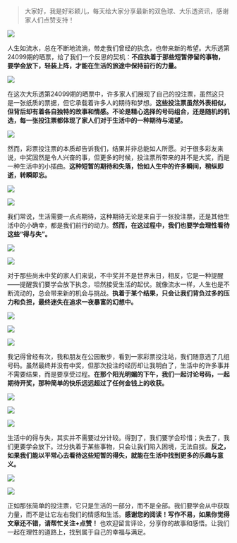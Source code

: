> 大家好，我是好彩颖儿，每天给大家分享最新的双色球、大乐透资讯，感谢家人们点赞支持！

![](https://cdn.jsdelivr.net/gh/wangwenjie1314/PicCDN/2024-7-12/1720763627240-image.png)


人生如流水，总在不断地流淌，带走我们曾经的执念，也带来新的希望。大乐透第24099期的晒票，给了我们一个反思的契机：**不应执着于那些短暂停留的事物，要学会放下，轻装上阵，才能在生活的旅途中保持前行的力量。**

![](https://cdn.jsdelivr.net/gh/wangwenjie1314/PicCDN/2024-8-26/1724643880360-image.png)


在这次大乐透第24099期的晒票中，许多家人们展现了自己的投注票，虽然这只是一张纸质的票据，但它承载着许多人的期待和梦想。**这些投注票虽然外表相似，但背后却有着各自独特的故事和情感。不论是精心选择的号码组合，还是随机的机选，每一张投注票都体现了家人们对于生活中的一种期待与渴望。**


![](https://cdn.jsdelivr.net/gh/wangwenjie1314/PicCDN/2024-8-26/1724643904670-image.png)

然而，彩票投注票的本质却告诉我们，结果并非总能如人所愿。对于很多彩友来说，中奖固然是令人兴奋的事，但更多的时候，投注票所带来的并不是大奖，而是一种生活中的小插曲。**这种短暂的期待和失落，恰如人生中的许多瞬间，稍纵即逝，转瞬即忘。**

![](https://cdn.jsdelivr.net/gh/wangwenjie1314/PicCDN/2024-8-26/1724643896825-image.png)

![](https://cdn.jsdelivr.net/gh/wangwenjie1314/PicCDN/2024-8-26/1724643888976-image.png)

我们常说，生活需要一点点期待，这种期待无论是来自于一张投注票，还是其他生活中的小确幸，都是我们前行的动力。**然而，在这过程中，我们也要学会理性看待这些“得与失”。**


![](https://cdn.jsdelivr.net/gh/wangwenjie1314/PicCDN/2024-8-26/1724643937950-image.png)

![](https://cdn.jsdelivr.net/gh/wangwenjie1314/PicCDN/2024-8-26/1724643931066-image.png)


对于那些尚未中奖的家人们来说，不中奖并不是世界末日，相反，它是一种提醒——提醒我们要学会放下执念，坦然接受生活的起伏。就像流水一样，人生也是不断流动的，总会带来新的机会与挑战。**执着于某个结果，只会让我们背负过多的压力和负担，最终迷失在追求一夜暴富的幻想中。**

![](https://cdn.jsdelivr.net/gh/wangwenjie1314/PicCDN/2024-8-26/1724643960092-image.png)


![](https://cdn.jsdelivr.net/gh/wangwenjie1314/PicCDN/2024-8-26/1724643923388-image.png)

![](https://cdn.jsdelivr.net/gh/wangwenjie1314/PicCDN/2024-8-26/1724643915669-image.png)


我记得曾经有次，我和朋友在公园散步，看到一家彩票投注站，我们随意选了几组号码。虽然最终并没有中奖，但那次投注的经历却让我明白了，生活中的许多事并不需要结果，而是要享受过程。**在那个阳光明媚的下午，我们一起讨论号码，一起期待开奖，那种简单的快乐远远超过了任何金钱上的收获。**


![](https://cdn.jsdelivr.net/gh/wangwenjie1314/PicCDN/2024-8-26/1724643951839-image.png)

![](https://cdn.jsdelivr.net/gh/wangwenjie1314/PicCDN/2024-8-26/1724643945826-image.png)

![](https://cdn.jsdelivr.net/gh/wangwenjie1314/PicCDN/2024-8-26/1724643865148-image.png)


生活中的得与失，其实并不需要过分计较。得到了，我们要学会珍惜；失去了，我们更要学会放下。过分执着于某些事物，只会让我们陷入困境，无法自拔。**反之，如果我们能以平常心去看待这些短暂的得失，就能在生活中找到更多的乐趣与意义。**


![](https://cdn.jsdelivr.net/gh/wangwenjie1314/PicCDN/2024-8-26/1724643978305-image.png)

![](https://cdn.jsdelivr.net/gh/wangwenjie1314/PicCDN/2024-8-26/1724643972698-image.png)


正如那张简单的投注票，它只是生活的一部分，而不是全部。我们要学会从中获取力量，而不是让它左右我们的情感和生活。**感谢您的阅读！写作不易，如果你觉得文章还不错，请帮忙关注+点赞！** 也欢迎留言评论，分享你的故事和感悟。让我们一起在理性的道路上，找到属于自己的幸福与满足。